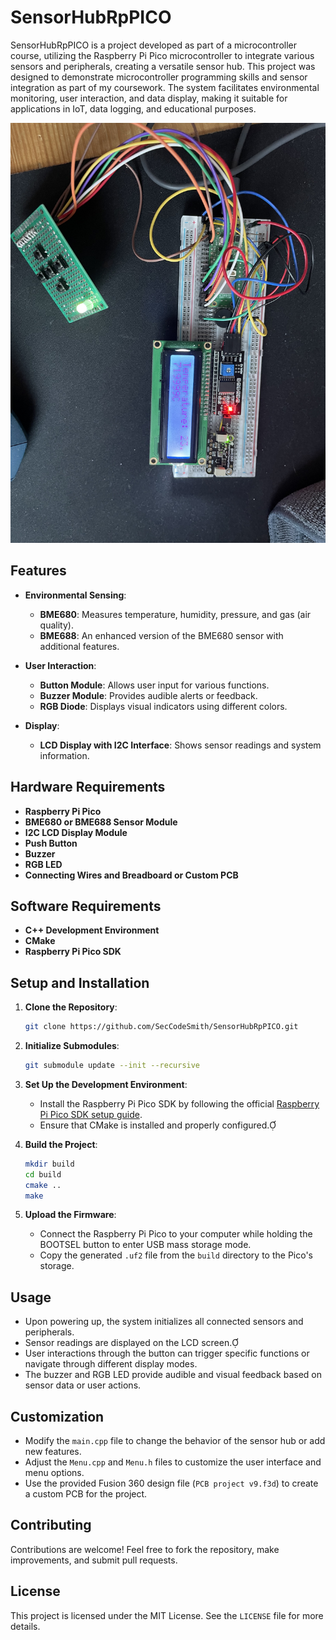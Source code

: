 # SensorHubRpPICO

SensorHubRpPICO is a project developed as part of a microcontroller course, utilizing the Raspberry Pi Pico microcontroller to integrate various sensors and peripherals, creating a versatile sensor hub.
This project was designed to demonstrate microcontroller programming skills and sensor integration as part of my coursework.
The system facilitates environmental monitoring, user interaction, and data display, making it suitable for applications in IoT, data logging, and educational purposes.

![SensorHubRpPICO Prototype](https://github.com/SecCodeSmith/SensorHubRpPICO/blob/main/IMG_2203.jpg)

## Features

- **Environmental Sensing**:
  - **BME680**: Measures temperature, humidity, pressure, and gas (air quality).
  - **BME688**: An enhanced version of the BME680 sensor with additional features.

- **User Interaction**:
  - **Button Module**: Allows user input for various functions.
  - **Buzzer Module**: Provides audible alerts or feedback.
  - **RGB Diode**: Displays visual indicators using different colors.

- **Display**:
  - **LCD Display with I2C Interface**: Shows sensor readings and system information.

## Hardware Requirements

- **Raspberry Pi Pico**
- **BME680 or BME688 Sensor Module**
- **I2C LCD Display Module**
- **Push Button**
- **Buzzer**
- **RGB LED**
- **Connecting Wires and Breadboard or Custom PCB**

## Software Requirements

- **C++ Development Environment**
- **CMake**
- **Raspberry Pi Pico SDK**

## Setup and Installation

1. **Clone the Repository**:
   ```bash
   git clone https://github.com/SecCodeSmith/SensorHubRpPICO.git
   ```
   

2. **Initialize Submodules**:
   ```bash
   git submodule update --init --recursive
   ```
   

3. **Set Up the Development Environment**:
   - Install the Raspberry Pi Pico SDK by following the official [Raspberry Pi Pico SDK setup guide](https://www.raspberrypi.org/documentation/microcontrollers/c_sdk.html).
   - Ensure that CMake is installed and properly configured.

4. **Build the Project**:
   ```bash
   mkdir build
   cd build
   cmake ..
   make
   ```
   

5. **Upload the Firmware**:
   - Connect the Raspberry Pi Pico to your computer while holding the BOOTSEL button to enter USB mass storage mode.
   - Copy the generated `.uf2` file from the `build` directory to the Pico's storage.

## Usage

- Upon powering up, the system initializes all connected sensors and peripherals.
- Sensor readings are displayed on the LCD screen.
- User interactions through the button can trigger specific functions or navigate through different display modes.
- The buzzer and RGB LED provide audible and visual feedback based on sensor data or user actions.

  
## Customization

- Modify the `main.cpp` file to change the behavior of the sensor hub or add new features.
- Adjust the `Menu.cpp` and `Menu.h` files to customize the user interface and menu options.
- Use the provided Fusion 360 design file (`PCB project v9.f3d`) to create a custom PCB for the project.

## Contributing

Contributions are welcome! Feel free to fork the repository, make improvements, and submit pull requests.

## License

This project is licensed under the MIT License. See the `LICENSE` file for more details.

